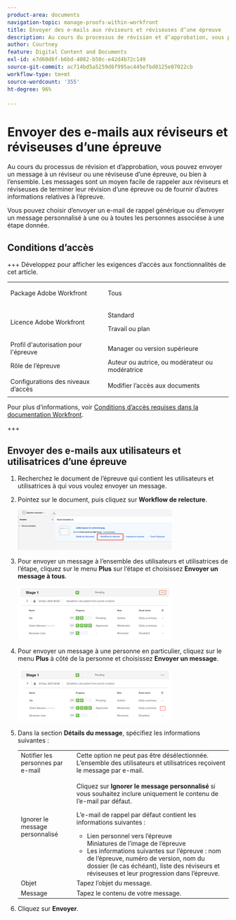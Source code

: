 ```yaml
---
product-area: documents
navigation-topic: manage-proofs-within-workfront
title: Envoyer des e-mails aux réviseurs et réviseuses d’une épreuve
description: Au cours du processus de révision et d’approbation, vous pouvez envoyer un message à un réviseur ou une réviseuse d’une épreuve, ou bien à l’ensemble. Les messages sont un moyen facile de rappeler aux réviseurs et réviseuses de terminer leur révision d’une épreuve ou de fournir d’autres informations relatives à l’épreuve.
author: Courtney
feature: Digital Content and Documents
exl-id: e7d60d6f-b6bd-4082-b50c-e42d4b72c149
source-git-commit: ac714bd5a5259d6f995ac445efbd0125e07022cb
workflow-type: tm+mt
source-wordcount: '355'
ht-degree: 96%

---
```


# Envoyer des e-mails aux réviseurs et réviseuses d’une épreuve

Au cours du processus de révision et d’approbation, vous pouvez envoyer un message à un réviseur ou une réviseuse d’une épreuve, ou bien à l’ensemble. Les messages sont un moyen facile de rappeler aux réviseurs et réviseuses de terminer leur révision d’une épreuve ou de fournir d’autres informations relatives à l’épreuve.

Vous pouvez choisir d’envoyer un e-mail de rappel générique ou d’envoyer un message personnalisé à une ou à toutes les personnes associése à une étape donnée.

## Conditions d’accès

+++ Développez pour afficher les exigences d’accès aux fonctionnalités de cet article.

<table style="table-layout:auto"> 
 <col> 
 <col> 
 <tbody> 
  <tr> 
   <td role="rowheader">Package Adobe Workfront</td> 
   <td> <p>Tous</p> </td> 
  </tr> 
  <tr> 
   <td role="rowheader">Licence Adobe Workfront</td> 
   <td>
   <p>Standard</p>
   <p>Travail ou plan</p>
   </td> 
  </tr> 
  <tr> 
   <td role="rowheader">Profil d'autorisation pour l'épreuve </td> 
   <td>Manager ou version supérieure</td> 
  </tr> 
  <tr> 
   <td role="rowheader">Rôle de l’épreuve</td> 
   <td>Auteur ou autrice, ou modérateur ou modératrice</td> 
  </tr> 
  <tr> 
   <td role="rowheader">Configurations des niveaux d’accès</td> 
   <td> <p>Modifier l’accès aux documents</p> </td> 
  </tr> 
 </tbody> 
</table>

Pour plus d’informations, voir [Conditions d’accès requises dans la documentation Workfront](/help/quicksilver/administration-and-setup/add-users/access-levels-and-object-permissions/access-level-requirements-in-documentation.md).

+++

## Envoyer des e-mails aux utilisateurs et utilisatrices d’une épreuve

1. Recherchez le document de l’épreuve qui contient les utilisateurs et utilisatrices à qui vous voulez envoyer un message.
1. Pointez sur le document, puis cliquez sur **Workflow de relecture**.

   ![Workflow de vérification](assets/proof-workflow-doc-list-350x92.png)

1. Pour envoyer un message à l’ensemble des utilisateurs et utilisatrices de l’étape, cliquez sur le menu **Plus** sur l’étape et choisissez **Envoyer un message à tous**.

   ![ Message sur l’étape ](assets/message-stage-350x122.png)

1. Pour envoyer un message à une personne en particulier, cliquez sur le menu **Plus** à côté de la personne et choisissez **Envoyer un message**.

   ![Utilisateur du message](assets/message-user-350x121.png)

1. Dans la section **Détails du message**, spécifiez les informations suivantes :

   <table style="table-layout:auto"> 
    <col> 
    <col> 
    <tbody> 
     <tr> 
      <td role="rowheader">Notifier les personnes par e-mail</td> 
      <td>Cette option ne peut pas être désélectionnée. L’ensemble des utilisateurs et utilisatrices reçoivent le message par e-mail.</td> 
     </tr> 
     <tr> 
      <td role="rowheader">Ignorer le message personnalisé</td> 
      <td> <p>Cliquez sur <strong>Ignorer le message personnalisé</strong> si vous souhaitez inclure uniquement le contenu de l’e-mail par défaut.</p> <p>L’e-mail de rappel par défaut contient les informations suivantes :</p> 
       <ul> 
        <li>Lien personnel vers l’épreuve<br>Miniatures de l’image de l’épreuve<br></li> 
        <li>Les informations suivantes sur l’épreuve : nom de l’épreuve, numéro de version, nom du dossier (le cas échéant), liste des réviseurs et réviseuses et leur progression dans l’épreuve.</li> 
       </ul> </td> 
     </tr> 
     <tr> 
      <td role="rowheader">Objet</td> 
      <td>Tapez l’objet du message.</td> 
     </tr> 
     <tr> 
      <td role="rowheader">Message</td> 
      <td>Tapez le contenu de votre message.</td> 
     </tr> 
    </tbody> 
   </table>

1. Cliquez sur **Envoyer**.
